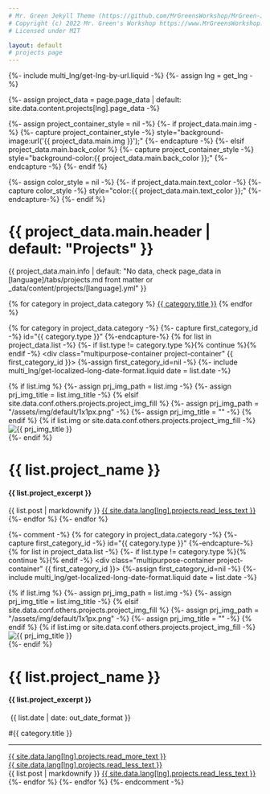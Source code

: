 ```yaml
---
# Mr. Green Jekyll Theme (https://github.com/MrGreensWorkshop/MrGreen-JekyllTheme)
# Copyright (c) 2022 Mr. Green's Workshop https://www.MrGreensWorkshop.com
# Licensed under MIT

layout: default
# projects page
---
```

{%- include multi_lng/get-lng-by-url.liquid -%}
{%- assign lng = get_lng -%}

{%- assign project_data = page.page_data | default: site.data.content.projects[lng].page_data -%}

{%- assign project_container_style = nil -%}
{%- if project_data.main.img -%}
  {%- capture project_container_style -%} style="background-image:url('{{ project_data.main.img }}');" {%- endcapture -%}
{%- elsif project_data.main.back_color %}
  {%- capture project_container_style -%} style="background-color:{{ project_data.main.back_color }};" {%- endcapture -%}
{%- endif %}

<div class="multipurpose-container project-heading-container" {{project_container_style}}>
{%- assign color_style = nil -%}
{%- if project_data.main.text_color -%}
  {%- capture color_style -%} style="color:{{ project_data.main.text_color }};" {%-endcapture-%}
{%- endif %}
  <h1 {{ color_style }}>{{ project_data.main.header | default: "Projects" }}</h1>
  <p {{ color_style }}>{{ project_data.main.info | default: "No data, check page_data in [language]/tabs/projects.md front matter or _data/content/projects/[language].yml" }}</p>
  <div class="multipurpose-button-wrapper">
  {% for category in project_data.category %}
    <a href="#{{ category.type }}" role="button" class="multipurpose-button project-buttons" style="background-color:{{ category.color }};">{{ category.title }}</a>
  {% endfor %}
  </div>
</div>

{% for category in project_data.category -%}
  {%- capture first_category_id -%} id="{{ category.type }}" {%-endcapture-%}
  {% for list in project_data.list -%}
    {%- if list.type != category.type %}{% continue %}{% endif -%}
    <div class="multipurpose-container project-container" {{ first_category_id }}>
      {%-assign first_category_id=nil -%}
      {%- include multi_lng/get-localized-long-date-format.liquid date = list.date -%}
      <div class="row">
        {% if list.img %}
          {%- assign prj_img_path = list.img -%}
          {%- assign prj_img_title = list.img_title -%}
        {% elsif site.data.conf.others.projects.project_img_fill %}
          {%- assign prj_img_path = "/assets/img/default/1x1px.png" -%}
          {%- assign prj_img_title = "" -%}
        {% endif %}
        {% if list.img or site.data.conf.others.projects.project_img_fill -%}
        <div class="col-md-3 project-img">
          <img src="{{ prj_img_path }}" alt="{{ prj_img_title }}">
        </div>
        {%- endif %}
        <div class="col-md-9 project-header">
          <h1>{{ list.project_name }}</h1><h4>{{ list.project_excerpt }}</h4>
        </div>
      </div>
      <div class="row">
        <div class="markdown-style">
          {{ list.post | markdownify }}
          <a href="javascript:void(0);" class="read-more-less">
            <i class="fa fa-angle-double-up fa-fw" aria-hidden="true"></i>{{ site.data.lang[lng].projects.read_less_text }}
          </a>
        </div>
      </div>
    </div>
  {%- endfor %}
{%- endfor %}

{%- comment -%}
{% for category in project_data.category -%}
  {%- capture first_category_id -%} id="{{ category.type }}" {%-endcapture-%}
  {% for list in project_data.list -%}
    {%- if list.type != category.type %}{% continue %}{% endif -%}
    <div class="multipurpose-container project-container" {{ first_category_id }}>
      {%-assign first_category_id=nil -%}
      {%- include multi_lng/get-localized-long-date-format.liquid date = list.date -%}
      <div class="row">
        {% if list.img %}
          {%- assign prj_img_path = list.img -%}
          {%- assign prj_img_title = list.img_title -%}
        {% elsif site.data.conf.others.projects.project_img_fill %}
          {%- assign prj_img_path = "/assets/img/default/1x1px.png" -%}
          {%- assign prj_img_title = "" -%}
        {% endif %}
        {% if list.img or site.data.conf.others.projects.project_img_fill -%}
        <div class="col-md-3 project-img">
          <img src="{{ prj_img_path }}" alt="{{ prj_img_title }}">
        </div>
        {%- endif %}
        <div class="col-md-9 project-header">
          <h1>{{ list.project_name }}</h1><h4>{{ list.project_excerpt }}</h4>
          <div class="meta-container">
            <p class="date"><i class="fa fa-calendar fa-fw" aria-hidden="true"></i>&nbsp;{{ list.date | date: out_date_format }}</p>
            <p class="category">#{{ category.title }}</p>
          </div>
          <hr>
          <a href="javascript:void(0);" class="read-more-less">
            <div class="read-more"><i class="fa fa-angle-double-down fa-fw" aria-hidden="true"></i>{{ site.data.lang[lng].projects.read_more_text }}</div>
            <div class="read-less"><i class="fa fa-angle-double-up fa-fw" aria-hidden="true"></i>{{ site.data.lang[lng].projects.read_less_text }}</div>
          </a>
        </div>
      </div>
      <div class="row">
        <div class="markdown-style">
          {{ list.post | markdownify }}
          <a href="javascript:void(0);" class="read-more-less">
            <i class="fa fa-angle-double-up fa-fw" aria-hidden="true"></i>{{ site.data.lang[lng].projects.read_less_text }}
          </a>
        </div>
      </div>
    </div>
  {%- endfor %}
{%- endfor %}
{%- endcomment -%}